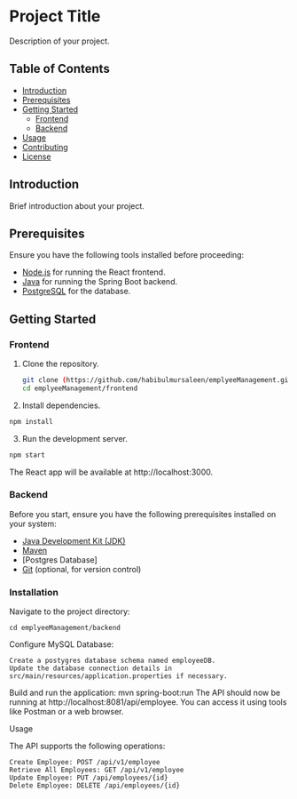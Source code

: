 # Project Title

Description of your project.

## Table of Contents

- [Introduction](#introduction)
- [Prerequisites](#prerequisites)
- [Getting Started](#getting-started)
  - [Frontend](#frontend)
  - [Backend](#backend)
- [Usage](#usage)
- [Contributing](#contributing)
- [License](#license)

## Introduction

Brief introduction about your project.

## Prerequisites

Ensure you have the following tools installed before proceeding:

- [Node.js](https://nodejs.org/) for running the React frontend.
- [Java](https://www.oracle.com/java/) for running the Spring Boot backend.
- [PostgreSQL](https://www.postgresql.org/) for the database.

## Getting Started

### Frontend

1. Clone the repository.

   ```bash
   git clone (https://github.com/habibulmursaleen/emplyeeManagement.git)https://github.com/habibulmursaleen/emplyeeManagement.git
   cd emplyeeManagement/frontend
   ```

2. Install dependencies.
``` bash
npm install
```
3. Run the development server.
```bash
npm start
```
The React app will be available at http://localhost:3000.

### Backend

Before you start, ensure you have the following prerequisites installed on your system:

- [Java Development Kit (JDK)](https://www.oracle.com/java/technologies/javase-downloads.html)
- [Maven](https://maven.apache.org/download.cgi)
- [Postgres Database] 
- [Git](https://git-scm.com/downloads) (optional, for version control)

### Installation
Navigate to the project directory:
 ```
cd emplyeeManagement/backend
```
 
Configure MySQL Database:

    Create a postygres database schema named employeeDB.
    Update the database connection details in src/main/resources/application.properties if necessary.
    
Build and run the application:
    mvn spring-boot:run
The API should now be running at http://localhost:8081/api/employee. You can access it using tools like Postman or a web browser.

Usage

The API supports the following operations:

    Create Employee: POST /api/v1/employee
    Retrieve All Employees: GET /api/v1/employee
    Update Employee: PUT /api/employees/{id}
    Delete Employee: DELETE /api/employees/{id}
